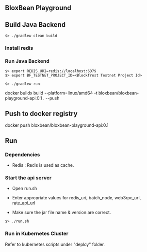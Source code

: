 ## BloxBean Playground

## Build Java Backend

```
$> ./gradlew clean build
```

### Install redis

### Run Java Backend

```
$> export REDIS_URI=redis://localhost:6379
$> export BF_TESTNET_PROJECT_ID=<Blockfrost Testnet Project Id>

$> ./gradlew run
```

docker buildx build --platform=linux/amd64 -t bloxbean/bloxbean-playground-api:0.1 . --push

## Push to docker registry

docker push bloxbean/bloxbean-playground-api:0.1


## Run

### Dependencies
- Redis : Redis is used as cache.

### Start the api server

- Open run.sh
- Enter appropriate values for redis_uri, batch_node, web3rpc_url, rate_api_url

- Make sure the jar file name & version are correct.

```aidl
$> ./run.sh
```

### Run in Kubernetes Cluster
Refer to kubernetes scripts under "deploy" folder.
